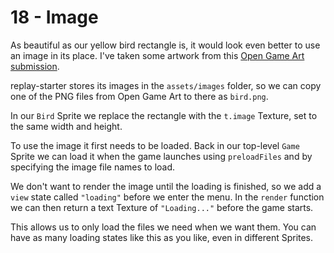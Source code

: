 # 18 - Image

As beautiful as our yellow bird rectangle is, it would look even better to use an image in its place. I've taken some artwork from this [Open Game Art submission](https://opengameart.org/content/bevouliin-free-game-character-yellow-flappy-bird).

replay-starter stores its images in the `assets/images` folder, so we can copy one of the PNG files from Open Game Art to there as `bird.png`.

In our `Bird` Sprite we replace the rectangle with the `t.image` Texture, set to the same width and height.

To use the image it first needs to be loaded. Back in our top-level `Game` Sprite we can load it when the game launches using `preloadFiles` and by specifying the image file names to load.

We don't want to render the image until the loading is finished, so we add a `view` state called `"loading"` before we enter the menu. In the `render` function we can then return a text Texture of `"Loading..."` before the game starts.

This allows us to only load the files we need when we want them. You can have as many loading states like this as you like, even in different Sprites.
